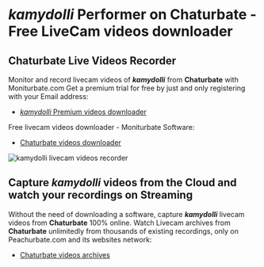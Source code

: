 # _kamydolli_ Performer on Chaturbate - Free LiveCam videos downloader

## Chaturbate Live Videos Recorder

Monitor and record livecam videos of **_kamydolli_** from **Chaturbate** with Moniturbate.com
Get a premium trial for free by just and only registering with your Email address:
* [_kamydolli_ Premium videos downloader](https://moniturbate.com/request-demo-licence-key.html)

Free livecam videos downloader - Moniturbate Software:
* [Chaturbate videos downloader](https://moniturbate.com/moniturbate-download-software.html)

![_kamydolli_ livecam videos recorder](https://peachurnet.com/templates/moniturbate-software.png)


## Capture _kamydolli_ videos from the Cloud and watch your recordings on Streaming

Without the need of downloading a software, capture **_kamydolli_** livecam videos from **Chaturbate** 100% online.
Watch Livecam archives from **Chaturbate** unlimitedly from thousands of existing recordings, only on Peachurbate.com and its websites network:
* [Chaturbate videos archives](https://peachurnet.com/)